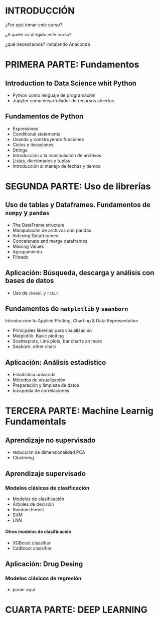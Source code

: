 # INTRODUCCIÓN
¿Por qué tomar este curso?

¿A quién va dirigido este curso?

¿qué necesitamos? instalando Anaconda

# PRIMERA PARTE: Fundamentos

## Introduction to Data Science whit Python

- Python como lenguaje de programación 
- Jupyter como desarrollador de recursos abiertos

## Fundamentos de Python
- Expresiones
- Conditional statements
- Usando y construyendo funciones
- Ciclos e iteraciones
- Strings
- Introducción a la manipulación de archivos
- Listas, diccionarios y tuplas
- Introducción al manejo de fechas y tiempo

# SEGUNDA PARTE: Uso de librerías

## Uso de tablas y **Dataframes**. Fundamentos de `numpy` y `pandas`
- The DataFrame structure
- Manipulación de archivos con pandas 
- Indexing Datafreames
- Concatenate and merge dataframes
- Missing Values
- Agrupamiento
- Filtrado

## Aplicación: Búsqueda, descarga y análisis con bases de datos
- Uso de `chembl` y `rdkit`

## Fundamentos de `matplotlib` y `seanborn` 
Introduccion to Applied Plotting, Charting & Data Representation

- Principales librerias para visualización
- Matplotlib: Basic plotting
- Scatterplots, Line plots, bar charts an more
- Seaborn: other chars

## Aplicación: Análisis estadístico
- Estadística univarida
- Métodos de visualización
- Preparación y limpieza de datos
- búsqueda de correlaciones

# TERCERA PARTE: Machine Learnig Fundamentals

## Aprendizaje no supervisado
- reducción de dimensionalidad PCA
- Clustering

## Aprendizaje supervisado 

### Modelos clásicos de clasificación
- Modelos de clasificación
- Árboles de decisión
- Random Forest
- SVM
- LNN

#### Otros modelos de clasificación
- XGBoost classifier
- CatBoost classifier

## Aplicación: Drug Desing

### Modelos clásicos de regresión
- poner aqui

# CUARTA PARTE: DEEP LEARNING

